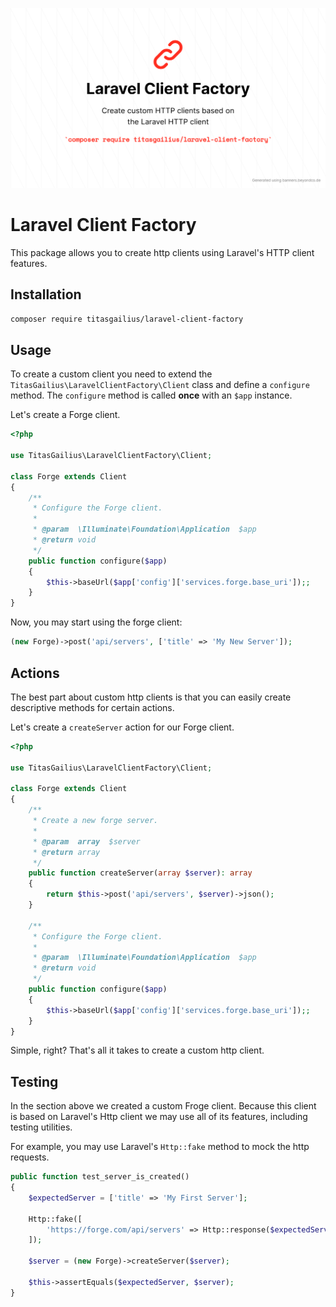 ![Banner](./images/banner.png)

# Laravel Client Factory

This package allows you to create http clients using Laravel's HTTP client features.

## Installation

```bash
composer require titasgailius/laravel-client-factory
```

## Usage

To create a custom client you need to extend the `TitasGailius\LaravelClientFactory\Client` class and define a `configure` method.
The `configure` method is called **once** with an `$app` instance.

Let's create a Forge client.

```php
<?php

use TitasGailius\LaravelClientFactory\Client;

class Forge extends Client
{
    /**
     * Configure the Forge client.
     *
     * @param  \Illuminate\Foundation\Application  $app
     * @return void
     */
    public function configure($app)
    {
        $this->baseUrl($app['config']['services.forge.base_uri']);;
    }
}
```

Now, you may start using the forge client:

```php
(new Forge)->post('api/servers', ['title' => 'My New Server']);
```

## Actions

The best part about custom http clients is that you can easily create descriptive methods for certain actions.

Let's create a `createServer` action for our Forge client.

```php
<?php

use TitasGailius\LaravelClientFactory\Client;

class Forge extends Client
{
    /**
     * Create a new forge server.
     *
     * @param  array  $server
     * @return array
     */
    public function createServer(array $server): array
    {
        return $this->post('api/servers', $server)->json();
    }

    /**
     * Configure the Forge client.
     *
     * @param  \Illuminate\Foundation\Application  $app
     * @return void
     */
    public function configure($app)
    {
        $this->baseUrl($app['config']['services.forge.base_uri']);;
    }
}
```

Simple, right? That's all it takes to create a custom http client.

## Testing

In the section above we created a custom Froge client.
Because this client is based on Laravel's Http client we may use all of its features, including testing utilities.

For example, you may use Laravel's `Http::fake` method to mock the http requests.

```php
public function test_server_is_created()
{
    $expectedServer = ['title' => 'My First Server'];

    Http::fake([
        'https://forge.com/api/servers' => Http::response($expectedServer);
    ]);

    $server = (new Forge)->createServer($server);

    $this->assertEquals($expectedServer, $server);
}
```
